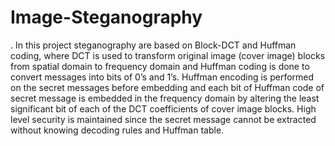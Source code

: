 # Image-Steganography
. In this project steganography are based on Block-DCT and Huffman coding, where DCT is used to transform original image (cover image) blocks from spatial domain to frequency domain and Huffman coding is done to convert messages into bits of 0’s and 1’s. Huffman encoding is performed on the secret messages before embedding and each bit of Huffman code of secret message is embedded in the frequency domain by altering the least significant bit of each of the DCT coefficients of cover image blocks. High level security is maintained since the secret message cannot be extracted without knowing decoding rules and Huffman table.
